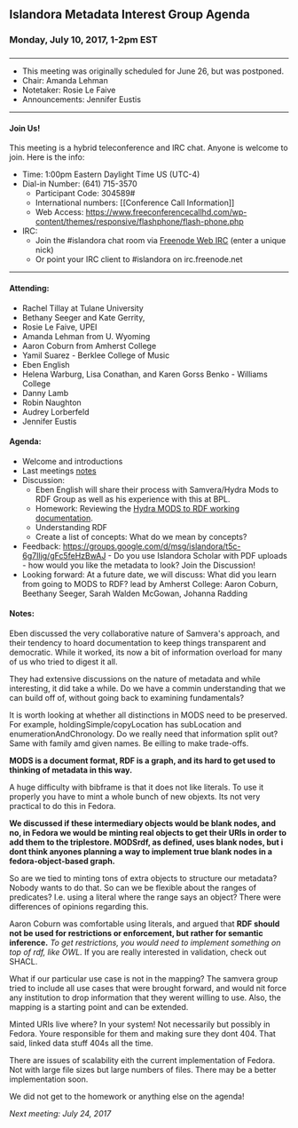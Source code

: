 ## Islandora Metadata Interest Group Agenda
### Monday, July 10, 2017, 1-2pm EST
### 
---
* This meeting was originally scheduled for June 26, but was postponed.
* Chair:  Amanda Lehman
* Notetaker: Rosie Le Faive 
* Announcements: Jennifer Eustis
---

#### Join Us!
This meeting is a hybrid teleconference and IRC chat. Anyone is welcome to join. Here is the info:
* Time: 1:00pm Eastern Daylight Time US (UTC-4)
* Dial-in Number: (641) 715-3570
  * Participant Code: 304589#
  * International numbers: [[Conference Call Information]]
  * Web Access: https://www.freeconferencecallhd.com/wp-content/themes/responsive/flashphone/flash-phone.php
* IRC:
  * Join the #islandora chat room via [Freenode Web IRC](http://webchat.freenode.net/) (enter a unique nick)
  * Or point your IRC client to #islandora on irc.freenode.net
---
#### Attending:
* Rachel Tillay at Tulane University
* Bethany Seeger and Kate Gerrity,
* Rosie Le Faive, UPEI
* Amanda Lehman from U. Wyoming
* Aaron Coburn from Amherst College
* Yamil Suarez - Berklee College of Music
* Eben English 
* Helena Warburg, Lisa Conathan, and Karen Gorss Benko - Williams College
* Danny Lamb
* Robin Naughton
* Audrey Lorberfeld
* Jennifer Eustis

#### Agenda:
* Welcome and introductions  
* Last meetings [notes](https://github.com/islandora-interest-groups/Islandora-Metadata-Interest-Group/blob/master/Meetings/2017_06_12.md)
* Discussion: 
  * Eben English will share their process with Samvera/Hydra Mods to RDF Group as well as his experience with this at BPL. 
  * Homework: Reviewing the [Hydra MODS to RDF working documentation](https://wiki.duraspace.org/display/hydra/MODS+and+RDF+Descriptive+Metadata+Subgroup).
  * Understanding RDF  
  * Create a list of concepts: What do we mean by concepts? 
* Feedback: https://groups.google.com/d/msg/islandora/t5c-6g7Iljg/gFc5feHzBwAJ - Do you use Islandora Scholar with PDF uploads - how would you like the metadata to look? Join the Discussion! 
* Looking forward: At a future date, we will discuss: What did you learn from going to MODS to RDF? lead by Amherst College: Aaron Coburn, Beethany Seeger, Sarah Walden McGowan, Johanna Radding

#### Notes:

Eben discussed the very collaborative nature of Samvera's approach, and their tendency to hoard documentation to keep things transparent and democratic. While it worked, its now a bit of information overload for many of us who tried to digest it all. 

They had extensive discussions on the nature of metadata and while interesting, it did take a while. Do we have a commin understanding that we can build off of, without going back to examining fundamentals?

It is worth looking at whether all distinctions in MODS need to be preserved. For example, holdingSimple/copyLocation has subLocation and enumerationAndChronology. Do we really need that information split out? Same with family amd given names. Be eilling to make trade-offs.

**MODS is a document format, RDF is a graph, and its hard to get used to thinking of metadata in this way.**

A huge difficulty with bibframe is that it does not like literals. To use it properly you have to mint a whole bunch of new objexts. Its not very practical to do this in Fedora.

**We discussed if these intermediary objects would be blank nodes, and no, in Fedora we would be minting real objects to get their URIs in order to add them to the triplestore. MODSrdf, as defined, uses blank nodes, but i dont think anyones planning a way to implement true blank nodes in a fedora-object-based graph.**

So are we tied to minting tons of extra objects to structure our metadata? Nobody wants to do that. 
So can we be flexible about the ranges of predicates? I.e. using a literal where the range says an object? There were differences of opinions regarding this. 

Aaron Coburn was comfortable using literals, and argued that **RDF should not be used for restrictions or enforcement, but rather for semantic inference.** *To get restrictions, you would need to implement something on top of rdf, like OWL.* If you are really interested in validation, check out SHACL. 

What if our particular use case is not in the mapping? The samvera group tried to include all use cases that were brought forward, and would nit force any institution to drop information that they werent willing to use. Also, the mapping is a starting point and can be extended. 

Minted URIs live where? In your system! Not necessarily but possibly in Fedora.  Youre responsible for them and making sure they dont 404. That said, linked data stuff 404s all the time. 

There are issues of scalability eith the current implementation of Fedora. Not with large file sizes but large numbers of files. There may be a better implementation soon. 

We did not get to the homework or anything else on the agenda! 

*Next meeting: July 24, 2017*
